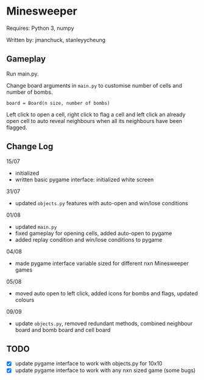 # Minesweeper  

Requires: Python 3, numpy

Written by: jmanchuck, stanleyycheung

## Gameplay

Run main.py.

Change board arguments in ```main.py``` to customise number of cells and number of bombs. 
``` 
board = Board(n size, number of bombs) 
```

Left click to open a cell, right click to flag a cell and left click an already open cell to auto reveal neighbours when all its neighbours have been flagged.

## Change Log


15/07 
* initialized
* written basic pygame interface: initialized white screen

31/07
* updated ```objects.py``` features with auto-open and win/lose conditions

01/08
* updated ```main.py```
* fixed gameplay for opening cells, added auto-open to pygame
* added replay condition and win/lose conditions to pygame

04/08
* made pygame interface variable sized for different nxn Minesweeper games

05/08
* moved auto open to left click, added icons for bombs and flags, updated colours

09/09
* update ```objects.py```, removed redundant methods, combined neighbour board and bomb board and cell board

## TODO

- [x] update pygame interface to work with objects.py for 10x10
- [x] update pygame interface to work with any nxn sized game (some bugs)
